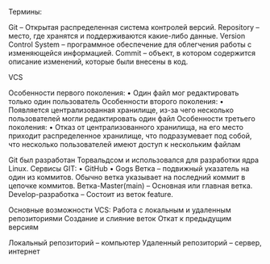 Термины:

Git – Открытая распределенная система контролей версий.
Repository – место, где хранятся и поддерживаются какие-либо данные.
Version Control System – программное обеспечение для облегчения работы с изменяющейся информацией.
Commit – объект, в котором содержится описание изменений, которые были внесены в код.

VCS

Особенности первого поколения:
•	Один файл мог редактировать только один пользователь
Особенности второго поколения:
•	Появляется централизованная хранилище, из-за чего несколько пользователей могли редактировать один файл
Особенности третьего поколения:
•	Отказ от централизованного хранилища, на его место приходит распределенное хранилище, что подразумевает под собой, что несколько пользователей имеют доступ к нескольким файлам

Git был разработан Торвальдсом и использовался для разработки ядра Linux.
Сервисы GIT:
•	GitHub
•	Gogs
Ветка – подвижный указатель на один из коммитов. Обычно ветка указывает на последний коммит в цепочке коммитов.
Ветка-Master(main) – Основная или главная ветка.
Develop-разработка – Состоит из веток feature.

Основные возможности VCS:
Работа с локальным и удаленным репозиториями
Создание и слияние веток
Откат к предыдущим версиям

Локальный репозиторий – компьютер
Удаленный репозиторий – сервер, интернет

